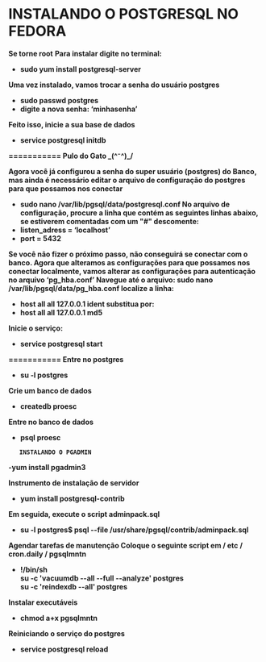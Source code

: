 INSTALANDO O POSTGRESQL NO FEDORA    
===========

<strong>Se torne root</strong>
<strong>Para instalar digite no terminal:
- sudo yum install postgresql-server

<strong>Uma vez instalado, vamos trocar a senha do usuário postgres</strong>
- sudo passwd postgres
- digite a nova senha: ‘minhasenha’

<strong>Feito isso, inicie a sua base de dados</strong>
- service postgresql initdb 

===========
Pulo do Gato \_(^⁻^)_/

<strong>Agora você já configurou a senha do super usuário (postgres) do Banco, mas ainda é necessário editar o arquivo de configuração do postgres para que possamos nos conectar</strong>
- sudo nano /var/lib/pgsql/data/postgresql.conf
<strong>No arquivo de configuração, procure a linha que contém as seguintes linhas abaixo, se estiverem comentadas com um "#" descomente:</strong>
- listen_adress = ‘localhost’
- port = 5432

<strong>Se você não fizer o próximo passo, não conseguirá se conectar com o banco. 
Agora que alteramos as configurações para que possamos nos conectar localmente, vamos alterar as configurações para autenticação no arquivo ‘pg_hba.conf’</strong>
<strong>Navegue até o arquivo: </strong>
sudo nano /var/lib/pgsql/data/pg_hba.conf
<strong>localize a linha: </strong>
- host all all 127.0.0.1 ident
<strong>substitua por: </strong>
- host all all 127.0.0.1 md5

<strong>Inicie o serviço:</strong>
- service postgresql start 

===========
<strong>Entre no postgres</strong>
- su -l postgres

<strong>Crie um banco de dados</strong>
- createdb proesc

<strong>Entre no banco de dados</strong>
- psql proesc

```					  					  
   INSTALANDO O PGADMIN    
```

-yum install pgadmin3

<strong>Instrumento de instalação de servidor</strong>
- yum install postgresql-contrib

<strong>Em seguida, execute o script adminpack.sql</strong>
- su -l postgres$ psql --file /usr/share/pgsql/contrib/adminpack.sql

<strong>Agendar tarefas de manutenção 
Coloque o seguinte script em / etc / cron.daily / pgsqlmntn</strong>
- !/bin/sh  
su -c 'vacuumdb --all --full --analyze' postgres  
su -c 'reindexdb --all' postgres

<strong>Instalar executáveis</strong>
- chmod a+x pgsqlmntn

<strong>Reiniciando o serviço do postgres</strong>
- service postgresql reload
